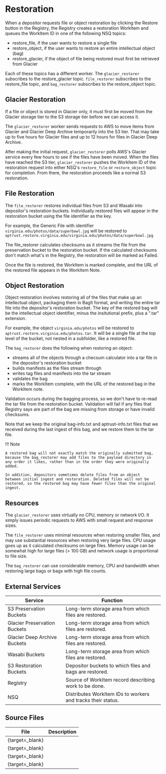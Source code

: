 # Restoration

When a depositor requests file or object restoration by clicking the Restore button in the Registry, the Registry creates a restoration WorkItem and queues the WorkItem ID in one of the following NSQ topics:

* restore_file, if the user wants to restore a single file
* restore_object, if the user wants to restore an entire intellectual object (bag)
* restore_glacier, if the object of file being restored must first be retrieved from Glacier

Each of these topics has a different worker. The `glacier_restorer` subscribes to the restore_glacier topic. `file_restorer` subscribes to the restore_file topic, and `bag_restorer` subscribes to the restore_object topic.

## Glacier Restoration

If a file or object is stored in Glacier only, it must first be moved from the Glacier storage tier to the S3 storage tier before we can access it.

The `glacier_restorer` worker sends requests to AWS to move items from Glacier and Glacier Deep Archive temporarily into the S3 tier. That may take up to five hours for Glacier files and up to 12 hours for files in Glacier Deep Archive.

After making the initial request, `glacier_restorer` polls AWS's Glacier service every few hours to see if the files have been moved. When the files have reached the S3 tier, `glacier_restorer` pushes the WorkItem ID of the restoration request into either NSQ's `restore_file` or `restore_object` topic for completion. From there, the restoration proceeds like a normal S3 restoration.

## File Restoration

The `file_restorer` restores individual files from S3 and Wasabi into depositor's restoration buckets. Individually restored files will appear in the restoration bucket using the file identifier as the key.

For example, the Generic File with identifier `virginia.edu/photos/data/superbowl.jpg` will be restored to `aptrust.restore.virginia.edu/virginia.edu/photos/data/superbowl.jpg`

The file_restorer calculates checksums as it streams the file from the preservation bucket to the restoration bucket. If the calculated checksums don't match what's in the Registry, the restoration will be marked as Failed.

Once the file is restored, the WorkItem is marked complete, and the URL of the restored file appears in the WorkItem Note.

## Object Restoration

Object restoration involves restoring all of the files that make up an intellectual object, packaging them in BagIt format, and writing the entire tar file into the depositor's restoration bucket. The key of the restored bag will be the intellectual object identifier, minus the insitutional prefix, plus a ".tar" extension.

For example, the object `virginia.edu/photos` will be restored to `aptrust.restore.virginia.edu/photos.tar`. It will be a single file at the top level of the bucket, not nested in a subfolder, like a restored file.

The `bag_restorer` does the following when restoring an object:

* streams all of the objects through a checsum calculator into a tar file in the depositor's restoration bucket
* builds manifests as the files stream through
* writes tag files and manifests into the tar stream
* validates the bag
* marks the WorkItem complete, with the URL of the restored bag in the WorkItem note.

Validation occurs during the bagging process, so we don't have to re-read the tar file from the restoration bucket. Validation will fail if any files that Registry says are part of the bag are missing from storage or have invalid checksums.

Note that we keep the original bag-info.txt and aptrust-info.txt files that we received during the last ingest of this bag, and we restore them to the tar file.

!!! Note

    A restored bag will not exactly match the originally submitted bag,
    because the bag_restorer may add files to the payload directory in
    any order it likes, rather than in the order they were originally
    added.

    In addition, depositors sometimes delete files from an object
    between initial ingest and restoration. Deleted files will not be
    restored, so the restored bag may have fewer files than the original
    ingest.

## Resources

The `glacier_restorer` uses virtually no CPU, memory or network I/O. It simply issues periodic requests to AWS with small request and response sizes.

The `file_restorer` uses minimal resources when restoring smaller files, and may use substantial resources when restoring very large files. CPU usage goes up as it calculated checksums on large files. Memory usage can be somewhat high for large files (> 100 GB) and network usage is proportional to file size.

The `bag_restorer` can use considerable memory, CPU and bandwidth when restoring large bags or bags with high file counts.

## External Services

| Service | Function |
| ------- | -------- |
| S3 Preservation Buckets | Long-term storage area from which files are restored.
| Glacier Preservation Buckets | Long-term storage area from which files are restored.
| Glacier Deep Archive Buckets | Long-term storage area from which files are restored.
| Wasabi Buckets | Long-term storage area from which files are restored.
| S3 Restoration Buckets | Depositor buckets to which files and bags are restored.
| Registry | Source of WorkItem record describing work to be done.
| NSQ | Distributes WorkItem IDs to workers and tracks their status.

## Source Files

| File | Description |
| ---- | ----------- |
| [](){target=_blank} | |
| [](){target=_blank} | |
| [](){target=_blank} | |
| [](){target=_blank} | |
